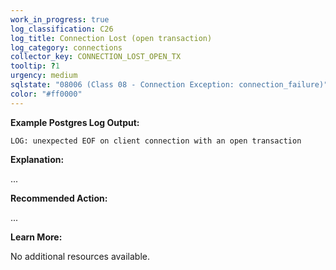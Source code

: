 ```yaml
---
work_in_progress: true
log_classification: C26
log_title: Connection Lost (open transaction)
log_category: connections
collector_key: CONNECTION_LOST_OPEN_TX
tooltip: ?1
urgency: medium
sqlstate: "08006 (Class 08 - Connection Exception: connection_failure)"
color: "#ff0000"
---
```


**Example Postgres Log Output:**

```
LOG: unexpected EOF on client connection with an open transaction
```

**Explanation:**

...

**Recommended Action:**

...

**Learn More:**

No additional resources available.
